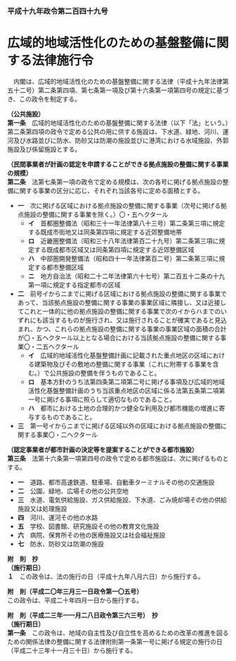 ### 平成十九年政令第二百四十九号  
# 広域的地域活性化のための基盤整備に関する法律施行令  
　内閣は、広域的地域活性化のための基盤整備に関する法律（平成十九年法律第五十二号）第二条第四項、第七条第一項及び第十六条第一項第四号の規定に基づき、この政令を制定する。  
  
**（公共施設）**  
**第一条**　広域的地域活性化のための基盤整備に関する法律（以下「法」という。）第二条第四項の政令で定める公共の用に供する施設は、下水道、緑地、河川、運河及び水路並びに防水、防砂又は防潮の施設並びに港湾における水域施設、外郭施設及び係留施設とする。  
  
**（民間事業者が計画の認定を申請することができる拠点施設の整備に関する事業の規模）**  
**第二条**　法第七条第一項の政令で定める規模は、次の各号に掲げる拠点施設の整備に関する事業の区分に応じ、それぞれ当該各号に定める面積とする。  
* **一**　次に掲げる区域における拠点施設の整備に関する事業（次号に掲げる拠点施設の整備に関する事業を除く。）〇・五ヘクタール  
	* **イ**　首都圏整備法（昭和三十一年法律第八十三号）第二条第三項に規定する既成市街地又は同条第四項に規定する近郊整備地帯  
	* **ロ**　近畿圏整備法（昭和三十八年法律第百二十九号）第二条第三項に規定する既成都市区域又は同条第四項に規定する近郊整備区域  
	* **ハ**　中部圏開発整備法（昭和四十一年法律第百二号）第二条第三項に規定する都市整備区域  
	* **ニ**　地方自治法（昭和二十二年法律第六十七号）第二百五十二条の十九第一項に規定する指定都市の区域  
* **二**　前号イからニまでに掲げる区域における拠点施設の整備に関する事業であって、当該拠点施設の整備に関する事業の事業区域に隣接し、又は近接してこれと一体的に他の拠点施設の整備に関する事業で次のイからハまでのいずれにも該当するものが施行され、又は施行されることが確実であると見込まれ、かつ、これらの拠点施設の整備に関する事業の事業区域の面積の合計が〇・五ヘクタール以上となる場合における当該拠点施設の整備に関する事業〇・二五ヘクタール  
	* **イ**　広域的地域活性化基盤整備計画に記載された重点地区の区域における建築物及びその敷地の整備に関する事業（これに附帯する事業を含む。）で公共施設の整備を伴うものであること。  
	* **ロ**　基本方針のうち法第四条第二項第二号に掲げる事項及び広域的地域活性化基盤整備計画のうち当該重点地区の区域に係る法第五条第二項第一号に掲げる事項に照らして適切なものであること。  
	* **ハ**　都市における土地の合理的かつ健全な利用及び都市機能の増進に寄与するものであること。  
* **三**　第一号イからニまでに掲げる区域以外の区域における拠点施設の整備に関する事業〇・二ヘクタール  
  
**（認定事業者が都市計画の決定等を提案することができる都市施設）**  
**第三条**　法第十六条第一項第四号の政令で定める都市施設は、次に掲げるものとする。  
* **一**　道路、都市高速鉄道、駐車場、自動車ターミナルその他の交通施設  
* **二**　公園、緑地、広場その他の公共空地  
* **三**　水道、電気供給施設、ガス供給施設、下水道、ごみ焼却場その他の供給施設又は処理施設  
* **四**　河川、運河その他の水路  
* **五**　学校、図書館、研究施設その他の教育文化施設  
* **六**　病院、保育所その他の医療施設又は社会福祉施設  
* **七**　防水、防砂又は防潮の施設  
  
**附　則　抄**  
**（施行期日）**  
**１**　この政令は、法の施行の日（平成十九年八月六日）から施行する。  
  
**附　則（平成二〇年三月三一日政令第一〇五号）**  
この政令は、平成二十年四月一日から施行する。  
  
**附　則（平成二三年一一月二八日政令第三六三号）　抄**  
**（施行期日）**  
**第一条**　この政令は、地域の自主性及び自立性を高めるための改革の推進を図るための関係法律の整備に関する法律附則第一条第一号に掲げる規定の施行の日（平成二十三年十一月三十日）から施行する。  
  

